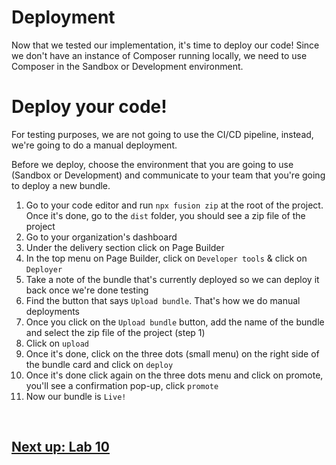 # Deployment

Now that we tested our implementation, it's time to deploy our code! Since we don't have an instance of Composer running locally, we need to use Composer in the Sandbox or Development environment.

# Deploy your code!

For testing purposes, we are not going to use the CI/CD pipeline, instead, we're going to do a manual deployment.

Before we deploy, choose the environment that you are going to use (Sandbox or Development) and communicate to your team that you're going to deploy a new bundle.

1. Go to your code editor and run `npx fusion zip` at the root of the project. Once it's done, go to the `dist` folder, you should see a zip file of the project
2. Go to your organization's dashboard
3. Under the delivery section click on Page Builder
4. In the top menu on Page Builder, click on `Developer tools` & click on `Deployer`
5. Take a note of the bundle that's currently deployed so we can deploy it back once we're done testing
6. Find the button that says `Upload bundle`. That's how we do manual deployments
7. Once you click on the `Upload bundle` button, add the name of the bundle and select the zip file of the project (step 1)
8. Click on `upload`
9. Once it's done, click on the three dots (small menu) on the right side of the bundle card and click on `deploy`
10. Once it's done click again on the three dots menu and click on promote, you'll see a confirmation pop-up, click `promote`
11. Now our bundle is `Live!`


 &nbsp;


## [Next up: Lab 10](https://github.com/arc-partners/Fusion-Training-User-Stories/tree/powerups-lab-10)
